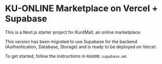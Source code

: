 # KU-ONLINE Marketplace on Vercel + Supabase

This is a Next.js starter project for KurdMall, an online marketplace.

This version has been migrated to use Supabase for the backend (Authentication, Database, Storage) and is ready to be deployed on Vercel.

To get started, follow the instructions in `README.supabase.md`.
